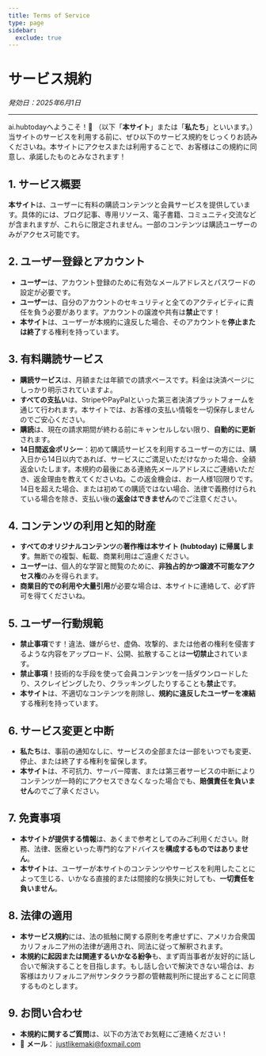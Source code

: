 ```yaml
---
title: Terms of Service
type: page
sidebar:
  exclude: true
---
```

# サービス規約

*発効日：2025年6月1日*

---

ai.hubtodayへようこそ！🥳 （以下「**本サイト**」または「**私たち**」といいます。）当サイトのサービスを利用する前に、ぜひ以下のサービス規約をじっくりお読みくださいね。本サイトにアクセスまたは利用することで、お客様はこの規約に同意し、承諾したものとみなされます！

## 1. サービス概要
**本サイト**は、ユーザーに有料の購読コンテンツと会員サービスを提供しています。具体的には、ブログ記事、専用リソース、電子書籍、コミュニティ交流などが含まれますが、これらに限定されません。一部のコンテンツは購読ユーザーのみがアクセス可能です。

## 2. ユーザー登録とアカウント
- **ユーザー**は、アカウント登録のために有効なメールアドレスとパスワードの設定が必要です。
- **ユーザー**は、自分のアカウントのセキュリティと全てのアクティビティに責任を負う必要があります。アカウントの譲渡や共有は**禁止**です！
- **本サイト**は、ユーザーが本規約に違反した場合、そのアカウントを**停止または終了**する権利を持っています。

## 3. 有料購読サービス
- **購読サービス**は、月額または年額での請求ベースです。料金は決済ページにしっかり明示されていますよ。
- **すべての支払い**は、StripeやPayPalといった第三者決済プラットフォームを通じて行われます。本サイトでは、お客様の支払い情報を一切保存しませんのでご安心ください。
- **購読**は、現在の請求期間が終わる前にキャンセルしない限り、**自動的に更新**されます。
- **14日間返金ポリシー**：初めて購読サービスを利用するユーザーの方には、購入日から14日以内であれば、サービスにご満足いただけなかった場合、全額返金いたします。本規約の最後にある連絡先メールアドレスにご連絡いただき、返金理由を教えてくださいね。この返金機会は、お一人様1回限りです。14日を超えた場合、または初めての購読ではない場合、法律で義務付けられている場合を除き、支払い後の**返金はできません**のでご注意ください。

## 4. コンテンツの利用と知的財産
- **すべてのオリジナルコンテンツ**の**著作権は本サイト (hubtoday) に帰属します**。無断での複製、転載、商業利用はご遠慮ください。
- **ユーザー**は、個人的な学習と閲覧のために、**非独占的かつ譲渡不可能なアクセス権**のみを得られます。
- **商業目的での利用や大量引用**が必要な場合は、本サイトに連絡して、必ず許可を得てくださいね。

## 5. ユーザー行動規範
- **禁止事項**です！違法、嫌がらせ、虚偽、攻撃的、または他者の権利を侵害するような内容をアップロード、公開、拡散することは**一切禁止**されています。
- **禁止事項**！技術的な手段を使って会員コンテンツを一括ダウンロードしたり、スクレイピングしたり、クラッキングしたりすることも**禁止**です。
- **本サイト**は、不適切なコンテンツを削除し、**規約に違反したユーザーを凍結**する権利を持っています。

## 6. サービス変更と中断
- **私たち**は、事前の通知なしに、サービスの全部または一部をいつでも変更、停止、または終了する権利を留保します。
- **本サイト**は、不可抗力、サーバー障害、または第三者サービスの中断によりコンテンツが一時的にアクセスできなくなった場合でも、**賠償責任を負いません**のでご了承ください。

## 7. 免責事項
- **本サイトが提供する情報**は、あくまで参考としてのみご利用ください。財務、法律、医療といった専門的なアドバイスを**構成するものではありません**。
- **本サイト**は、ユーザーが本サイトのコンテンツやサービスを利用したことによって生じる、いかなる直接的または間接的な損失に対しても、**一切責任を負いません**。

## 8. 法律の適用
- **本サービス規約**には、法の抵触に関する原則を考慮せずに、アメリカ合衆国カリフォルニア州の法律が適用され、同法に従って解釈されます。
- **本規約に起因または関連するいかなる紛争**も、まず両当事者が友好的に話し合いで解決することを目指します。もし話し合いで解決できない場合は、お客様はカリフォルニア州サンタクララ郡の管轄裁判所に提出することに同意するものとします。

## 9. お問い合わせ
- **本規約に関するご質問**は、以下の方法でお気軽にご連絡ください！
- 📧 **メール**： [justlikemaki@foxmail.com](mailto:justlikemaki@foxmail.com)